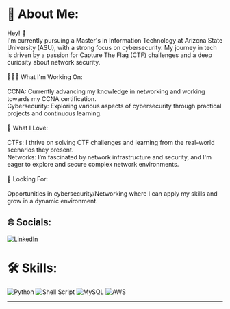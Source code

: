 # 👾 About Me:
Hey! 👋<br>I'm currently pursuing a Master's in Information Technology at Arizona State University (ASU), with a strong focus on cybersecurity. My journey in tech is driven by a passion for Capture The Flag (CTF) challenges and a deep curiosity about network security.<br><br>🧑🏻‍💻 What I'm Working On:<br><br>CCNA: Currently advancing my knowledge in networking and working towards my CCNA certification.<br>Cybersecurity: Exploring various aspects of cybersecurity through practical projects and continuous learning.<br><br>🌟 What I Love:<br><br>CTFs: I thrive on solving CTF challenges and learning from the real-world scenarios they present.<br>Networks: I’m fascinated by network infrastructure and security, and I'm eager to explore and secure complex network environments.<br><br>🔎 Looking For:<br><br>Opportunities in cybersecurity/Networking where I can apply my skills and grow in a dynamic environment.


## 🌐 Socials:
[![LinkedIn](https://img.shields.io/badge/LinkedIn-%230077B5.svg?logo=linkedin&logoColor=white)](https://linkedin.com/in/jayeshnaidu30) 

# 🛠 Skills:
![Python](https://img.shields.io/badge/python-3670A0?style=for-the-badge&logo=python&logoColor=ffdd54) ![Shell Script](https://img.shields.io/badge/shell_script-%23121011.svg?style=for-the-badge&logo=gnu-bash&logoColor=white) ![MySQL](https://img.shields.io/badge/mysql-4479A1.svg?style=for-the-badge&logo=mysql&logoColor=white) ![AWS](https://img.shields.io/badge/AWS-%23FF9900.svg?style=for-the-badge&logo=amazon-aws&logoColor=white) 

---

